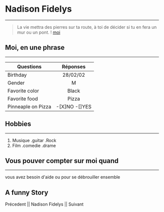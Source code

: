 # Nadison Fidelys
---
>La vie mettra des pierres sur ta route, à toi de décider si tu en fera un mur ou un pont.
! [moi](Fidelys.jpg)

## Moi, en une phrase
---
| Questions|   Réponses    | 
|----------|:-------------:|
| Birthday |   28/02/02    | 
|  Gender  |      M        |
|Favorite color|   Black   |
|Favorite food |   Pizza   |
|Pinneaple on Pizza|-[X]NO -[]YES|

## Hobbies
---
1. Musique 
  .guitar
  .Rock
2. Film
  .comedie
  .drame

## Vous pouver compter sur moi quand 
---
vous avez besoin d'aide ou pour se débrouiller ensemble 

## A funny Story 
Précedent || Nadison Fidelys || Suivant 








